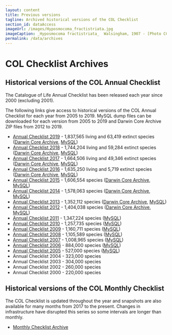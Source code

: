 ```yaml
---
layout: content
title: Previous versions
tagline: Archived historical versions of the COL Checklist
section_id: dataAccess
imageUrl: /images/Hyposmocoma_fractistriata.jpg    
imageCaption: _Hyposmocoma fractistriata_  Walsingham, 1907 - [Photo CC By Donald Hobern](https://www.flickr.com/photos/dhobern/13442602504)
permalink: /data/archives
---
```

# COL Checklist Archives

## Historical versions of the COL Annual Checklist
The Catalogue of Life Annual Checklist has been released each year since 2000 (excluding 2001).

The following links give access to historical versions of the COL Annual Checklist for each year from 2005 to 2019. MySQL dump files can be downloaded for each version from 2005 to 2019 and Darwin Core Archive ZIP files from 2012 to 2019.

* [Annual Checklist 2019](/annual-checklist/2019) - 1,837,565 living and 63,419 extinct species ([Darwin Core Archive](http://download.catalogue.life/col/annual/2019_dwca.zip), [MySQL](http://download.catalogue.life/col/annual/2019_mysql.sql.gz))
* [Annual Checklist 2018](/annual-checklist/2018) - 1,744,204 living and 59,284 extinct species ([Darwin Core Archive](http://download.catalogue.life/col/annual/2018_dwca.zip), [MySQL](http://download.catalogue.life/col/annual/2018_mysql.sql.gz))
* [Annual Checklist 2017](/annual-checklist/2017) - 1,664,506 living and 49,346 extinct species ([Darwin Core Archive](http://download.catalogue.life/col/annual/2017_dwca.zip), [MySQL](http://download.catalogue.life/col/annual/2017_mysql.sql.gz))
* [Annual Checklist 2016](/annual-checklist/2016) - 1,635,250 living and 5,719 extinct species ([Darwin Core Archive](http://download.catalogue.life/col/annual/2016_dwca.zip), [MySQL](http://download.catalogue.life/col/annual/2016_mysql.sql.gz))
* [Annual Checklist 2015](/annual-checklist/2015) - 1,606,554 species ([Darwin Core Archive](http://download.catalogue.life/col/annual/2015_dwca.zip), [MySQL](http://download.catalogue.life/col/annual/2015_mysql.sql.gz))
* [Annual Checklist 2014](/annual-checklist/2014) - 1,578,063 species ([Darwin Core Archive](http://download.catalogue.life/col/annual/2014_dwca.zip), [MySQL](http://download.catalogue.life/col/annual/2014_mysql.sql.gz))
* [Annual Checklist 2013](/annual-checklist/2013) - 1,352,112 species ([Darwin Core Archive](http://download.catalogue.life/col/annual/2013_dwca.zip), [MySQL](http://download.catalogue.life/col/annual/2013_mysql.sql.gz))
* [Annual Checklist 2012](/annual-checklist/2012) - 1,404,038 species ([Darwin Core Archive](http://download.catalogue.life/col/annual/2012_dwca.zip), [MySQL](http://download.catalogue.life/col/annual/2012_mysql.sql.gz))
* [Annual Checklist 2011](/annual-checklist/2011) - 1,347,224 species ([MySQL](http://download.catalogue.life/col/annual/2011_mysql.sql.gz))
* [Annual Checklist 2010](/annual-checklist/2010) - 1,257,735 species ([MySQL](http://download.catalogue.life/col/annual/2010_mysql.sql.gz))
* [Annual Checklist 2009](/annual-checklist/2009) - 1,160,711 species ([MySQL](http://download.catalogue.life/col/annual/2009_mysql.sql.gz))
* [Annual Checklist 2008](/annual-checklist/2008) - 1,105,589 species ([MySQL](http://download.catalogue.life/col/annual/2008_mysql.sql.gz))
* [Annual Checklist 2007](/annual-checklist/2007) - 1,008,965 species ([MySQL](http://download.catalogue.life/col/annual/2007_mysql.sql.gz))
* [Annual Checklist 2006](/annual-checklist/2006) - 884,000 species ([MySQL](http://download.catalogue.life/col/annual/2006_mysql.sql.gz))
* [Annual Checklist 2005](/annual-checklist/2005) - 527,000 species ([MySQL](http://download.catalogue.life/col/annual/2005_mysql.sql.gz))
* Annual Checklist 2004 - 323,000 species
* Annual Checklist 2003 - 304,000 species
* Annual Checklist 2002 - 260,000 species
* Annual Checklist 2000 - 220,000 species

## Historical versions of the COL Monthly Checklist

The COL Checklist is updated throughout the year and snapshots are also available for many months from 2017 to the present. Changes in infrastructure have disrupted this series so some intervals are longer than monthly.

* [Monthly Checklist Archive](https://download.catalogue.life/col/monthly/)